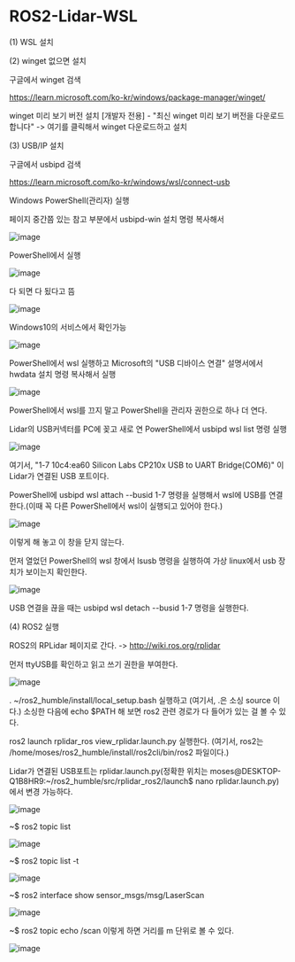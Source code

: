 # ROS2-Lidar-WSL
(1) WSL 설치

(2) winget 없으면 설치

구글에서 winget 검색

https://learn.microsoft.com/ko-kr/windows/package-manager/winget/

winget 미리 보기 버전 설치 [개발자 전용] - "최신 winget 미리 보기 버전을 다운로드합니다" -> 여기를 클릭해서 winget 다운로드하고 설치

(3) USB/IP 설치

구글에서 usbipd 검색

https://learn.microsoft.com/ko-kr/windows/wsl/connect-usb

Windows PowerShell(관리자) 실행

페이지 중간쯤 있는 참고 부분에서 usbipd-win 설치 명령 복사해서

![image](https://github.com/kutmslee/ROS2-Lidar-WSL/assets/38107813/a213569b-990c-49cd-8c24-aa112199b299)

PowerShell에서 실행

![image](https://github.com/kutmslee/ROS2-Lidar-WSL/assets/38107813/fb42fd89-20a0-4b36-a146-7b46cf20bddf)

다 되면 다 됬다고 뜸

![image](https://github.com/kutmslee/ROS2-Lidar-WSL/assets/38107813/06d67213-676a-427e-91e2-cde97ef6aa86)

Windows10의 서비스에서 확인가능

![image](https://github.com/kutmslee/ROS2-Lidar-WSL/assets/38107813/d486c997-b479-4e95-9e05-72e5785d3b72)

PowerShell에서 wsl 실행하고 Microsoft의 "USB 디바이스 연결" 설명서에서 hwdata 설치 명령 복사해서 실행

![image](https://github.com/kutmslee/ROS2-Lidar-WSL/assets/38107813/af0cec24-20df-4153-a839-b4f6035b45cd)

PowerShell에서 wsl를 끄지 말고 PowerShell을 관리자 권한으로 하나 더 연다.

Lidar의 USB커넥터를 PC에 꽂고 새로 연 PowerShell에서 usbipd wsl list 명령 실행

![image](https://github.com/kutmslee/ROS2-Lidar-WSL/assets/38107813/b063c09b-e2ea-4a47-9ef4-945da546ccc6)

여기서, "1-7    10c4:ea60  Silicon Labs CP210x USB to UART Bridge(COM6)" 이 Lidar가 연결된 USB 포트이다.

 PowerShell에 usbipd wsl attach --busid 1-7 명령을 실행해서 wsl에 USB를 연결한다.(이때 꼭 다른 PowerShell에서 wsl이 실행되고 있어야 한다.)
 
![image](https://github.com/kutmslee/ROS2-Lidar-WSL/assets/38107813/7390094a-5081-4611-853e-be5ccbe3df2f)

이렇게 해 놓고 이 창을 닫지 않는다.

먼저 열었던 PowerShell의 wsl 창에서 lsusb 명령을 실행하여 가상 linux에서 usb 장치가 보이는지 확인한다.

![image](https://github.com/kutmslee/ROS2-Lidar-WSL/assets/38107813/f1708c2e-89bb-46e7-a6ba-b0066810ae8a)

USB 연결을 끊을 때는 usbipd wsl detach --busid 1-7 명령을 실행한다.

(4) ROS2 실행

ROS2의 RPLidar 페이지로 간다. -> http://wiki.ros.org/rplidar

먼저 ttyUSB를 확인하고 읽고 쓰기 권한을 부여한다.

![image](https://github.com/kutmslee/ROS2-Lidar-WSL/assets/38107813/b0ad2b9b-e545-4700-8b46-11b3fb8dff41)

. ~/ros2_humble/install/local_setup.bash 실행하고 (여기서, .은 소싱 source 이다.) 소싱한 다음에 echo $PATH 해 보면 ros2 관련 경로가 다 들어가 있는 걸 볼 수 있다.

ros2 launch rplidar_ros view_rplidar.launch.py 실행한다. (여기서, ros2는 /home/moses/ros2_humble/install/ros2cli/bin/ros2 파일이다.)

Lidar가 연결된 USB포트는 rplidar.launch.py(정확한 위치는 moses@DESKTOP-Q1B8HR9:~/ros2_humble/src/rplidar_ros2/launch$ nano rplidar.launch.py) 에서 변경 가능하다.

![image](https://github.com/kutmslee/ROS2-Lidar-WSL/assets/38107813/3a83031c-ad2d-4619-9116-846c0ffe7c38)

~$ ros2 topic list

![image](https://github.com/kutmslee/ROS2-Lidar-WSL/assets/38107813/fb046306-4c60-432a-bd56-571865619b04)

~$ ros2 topic list -t

![image](https://github.com/kutmslee/ROS2-Lidar-WSL/assets/38107813/140beca2-d557-4065-8c84-88ebb08a3749)

~$ ros2 interface show sensor_msgs/msg/LaserScan

![image](https://github.com/kutmslee/ROS2-Lidar-WSL/assets/38107813/b1ac2456-8867-4d88-a66a-0a83b69dc5a9)

~$ ros2 topic echo /scan  이렇게 하면 거리를 m 단위로 볼 수 있다.

![image](https://github.com/kutmslee/ROS2-Lidar-WSL/assets/38107813/b9f0655f-3f4a-4131-9d2f-ab752af3d83e)




